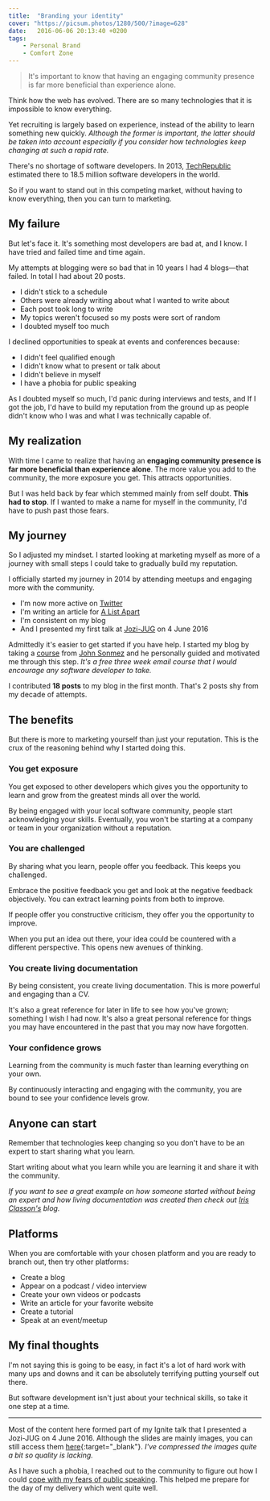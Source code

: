```yaml
---
title:  "Branding your identity"
cover: "https://picsum.photos/1280/500/?image=628"
date:   2016-06-06 20:13:40 +0200
tags:
    - Personal Brand 
    - Comfort Zone
---
```


> It's important to know that having an engaging community presence is far more
> beneficial than experience alone.

Think how the web has evolved. There are so many technologies that it is
impossible to know everything.

Yet recruiting is largely based on experience, instead of the ability to learn
something new quickly. _Although the former is important, the latter should be
taken into account especially if you consider how technologies keep changing
at such a rapid rate._

There's no shortage of software developers. In 2013,
[TechRepublic](http://www.techrepublic.com/blog/european-technology/there-are-185-million-software-developers-in-the-world-but-which-country-has-the-most/)
estimated there to 18.5 million software developers in the world.

So if you want to stand out in this competing market, without having to know
everything, then you can turn to marketing.

## My failure

But let's face it. It's something most developers are bad at, and I know. I have
tried and failed time and time again.

My attempts at blogging were so bad that in 10 years I had 4 blogs—that
failed. In total I had about 20 posts.

-   I didn't stick to a schedule
-   Others were already writing about what I wanted to write about
-   Each post took long to write
-   My topics weren't focused so my posts were sort of random
-   I doubted myself too much

I declined opportunities to speak at events and conferences because:

-   I didn't feel qualified enough
-   I didn't know what to present or talk about
-   I didn't believe in myself
-   I have a phobia for public speaking

As I doubted myself so much, I'd panic during interviews and tests, and If I got
the job, I'd have to build my reputation from the ground up as people didn't
know who I was and what I was technically capable of.

## My realization

With time I came to realize that having an **engaging community presence
is far more beneficial than experience alone**. The more value you add to the
community, the more exposure you get. This attracts opportunities.

But I was held back by fear which stemmed mainly from self doubt.
**This had to stop**. If I wanted to make a name for myself in the community,
I'd have to push past those fears.

## My journey

So I adjusted my mindset. I started looking at marketing myself as more of a
journey with small steps I could take to gradually build my reputation.

I officially started my journey in 2014 by attending meetups and engaging
more with the community.

-   I'm now more active on [Twitter](https://twitter.com/cbillowes)
-   I'm writing an article for [A List Apart](http://alistapart.com)
-   I'm consistent on my blog
-   And I presented my first talk at
    [Jozi-JUG](http://meetup.com/Jozi-JUG/events/229688441/) on 4 June 2016

Admittedly it's easier to get started if you have help. I started my blog by
taking a [course](http://devcareerboost.com/blog-course/) from
[John Sonmez](https://twitter.com/jsonmez) and he personally guided and
motivated me through this step. _It's a free three week email course
that I would encourage any software developer to take._

I contributed **18 posts** to my blog in the first month. That's 2 posts shy
from my decade of attempts.

## The benefits

But there is more to marketing yourself than just your reputation. This is the
crux of the reasoning behind why I started doing this.

### You get exposure

You get exposed to other developers which gives you the opportunity to learn
and grow from the greatest minds all over the world.

By being engaged with your local software community, people start acknowledging
your skills. Eventually, you won't be starting at a company or team in your
organization without a reputation.

### You are challenged

By sharing what you learn, people offer you feedback. This keeps you challenged.

Embrace the positive feedback you get and look at the negative feedback
objectively. You can extract learning points from both to improve.

If people offer you constructive criticism, they offer you the opportunity to
improve.

When you put an idea out there, your idea could be countered with a different
perspective. This opens new avenues of thinking.

### You create living documentation

By being consistent, you create living documentation. This is more powerful
and engaging than a CV.

It's also a great reference for later in life to see how you've grown;
something I wish I had now. It's also a great personal reference for things
you may have encountered in the past that you may now have forgotten.

### Your confidence grows

Learning from the community is much faster than learning everything on your
own.

By continuously interacting and engaging with the community, you are bound to
see your confidence levels grow.

## Anyone can start

Remember that technologies keep changing so you don't have to be an expert to
start sharing what you learn.

Start writing about what you learn while you are learning it and share it with
the community.

_If you want to see a great example on how someone started without being an
expert and how living documentation was created then check out
[Iris Classon's](http://irisclasson.com) blog._

## Platforms

When you are comfortable with your chosen platform and you are ready to branch
out, then try other platforms:

-   Create a blog
-   Appear on a podcast / video interview
-   Create your own videos or podcasts
-   Write an article for your favorite website
-   Create a tutorial
-   Speak at an event/meetup

## My final thoughts

I'm not saying this is going to be easy, in fact it's a lot of hard work with
many ups and downs and it can be absolutely terrifying putting yourself out
there.

But software development isn't just about your technical skills, so take it
one step at a time.

* * *

Most of the content here formed part of my Ignite talk that I presented a
Jozi-JUG on 4 June 2016. Although the slides are mainly images, you can still
access them [here](/slides/branding-your-identity/){:target="\_blank"}. _I've
compressed the images quite a bit so quality is lacking._

As I have such a phobia, I reached out to the community to figure out how
I could
[cope with my fears of public speaking](/blog/coping-with-fears-of-public-speaking/).
This helped me prepare for the day of my delivery which went quite well.
